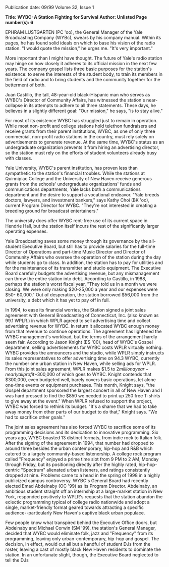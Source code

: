 Publication date: 09/99
Volume 32, Issue 1

**Title:  WYBC: A Station Fighting for Survival**
**Author:  Unlisted**
**Page number(s): 6**

EPHRAM LUSTGARTEN (PC 'oo), the General Manager of the Yale 
Broadcasting Company (WYBc), swears by his company manual. Within its pages, he has found solid ideals on which to 
base his vision of the radio station. "I would quote the mission," he 
urges me. "It's very important." 

More important than I might have thought. The future of 
Yale's radio station may hinge on how closely it adheres to its official mission in the next few years. The company gospel lists three 
basic purposes for the station's existence: to serve the interests of the 
student body, to train its members in the field of radio and to bring 
students and the community together for the betterment of both. 

Juan Castillo, the tall, 48-year-old black-Hispanic man who serves 
as WYBC's Director of Community Affairs, has witnessed the station's near-collapse in its attempts to adhere to all three statements. 
These days, he believes in a slightly different goal: "Our mission," 
he says, "is to stay alive." 

For most of its existence WYBC has struggled just to remain in 
operation. While most non-profit and college stations hold telethon 
fundraisers and receive grants from their parent institutions, WYBC, 
as one of only three commercial, non-profit radio stations in the 
country, must rely solely on advertisements to generate revenue. At 
the same time, WYBC's status as an undergraduate organization prevents it from hiring an advertising director, so the station must rely 
on the efforts of student volunteers already busy with classes. 

Yale University, WYBC's parent institution, has proven less than 
sympathetic to the station's financial troubles. While the stations at 
Quinnipiac College and the University of New Haven receive generous grants from the schools' undergraduate organizations' funds 
and communications departments, Yale lacks both a communications department and the desire to support a vocational endeavor. 
"Yale breeds doctors, lawyers, and investment bankers," says Kathy 
Choi (BK 'oo), current Program Director for WYBC. "They're not 
interested in creating a breeding ground for broadcast entertainers." 

The university does offer WYBC rent-free use of its current space 
in Hendrie Hall, but the station itself incurs the rest of the significantly larger operating expenses. 

Yale Broadcasting saves some 
money through its governance by the all-student Executive Board, 
but still has to provide salaries for the full-time Director of 
Operations and part-time Music Director and Director of 
Community Affairs who oversee the operation of the station during 
the day while students go to class. In addition, the station has to 
pay for utilities and for the maintenance of its transmitter and studio equipment. The Executive Board carefully budgets the advertising revenue, but any mismanagement can throw the entire station into debt. According to Castillo, in 1988, perhaps the station's 
worst fiscal year, "They told us in a month we were closing. We 
were only making $20-25,000 a year and our expenses were $50-
60,000." Out of desperation, the station borrowed $56,000 from 
the university, a debt which it has yet to pay off in full. 

In 1994, to ease its financial worries, the Station signed a joint 
sales agreement with General Broadcasting of Connecticut, Inc. 
(also known as 99.1 WPLR.) in which WPLR agreed to sell advertising 
time and collect advertising revenue for WYBC. In return it allocated WYBC enough money from that revenue to continue operations. 
The agreement has lightened the WYBC management's workload, 
but the terms of the arrangement hardly seem fair. According to 
Jason Knight (ES '00), head of WYBC's Gospel department, selling 
advertisements for WYBC costs WPLR virtually nothing. WYBC provides the announcers and the studio, while WPLR simply instructs its 
sales representatives to offer advertising time on 94.3 WYBC, currently the number one urban station in New Haven, while selling 
ads for WPLR. From this joint sales agreement, WPLR makes $1.5 to 
$2 million a year-nearly all profit-$300,000 of which goes to 
WYBC. Knight contends that $300,000, even budgeted well, barely 
covers basic operations, let alone one-time events or equipment 
purchases. This month, Knight says, "the Gospel department sponsored the largest concert in all of New Haven and I was hard pressed 
to find the $850 we needed to print up 250 free T-shirts to give away 
at the event." When WPLR refused to support the project, WYBC was 
forced to rethink its budget. "It's a shame that we had to take away 
money from other parts of our budget to do that," Knight says. 
"We had to sacrifice other goals." 

The joint sales agreement has also forced WYBC to sacrifice 
some of its programming decisions and its dedication to innovative 
programming. Six years ago, WYBC boasted 13 distinct formats, 
from indie rock to Italian folk. After the signing of the agreement 
in 1994, that number had dropped to around three besides the 
urban contemporary, hip-hop and R&B which catered to a largely 
community-based listenership. A college rock program called 
"Frequency" enjoyed a prime time slot from 9 PM to 2 AM, Monday 
through Friday, but its positioning directly after the highly rated, 
hip-hop-centric "Spectrum" alienated urban listeners, and ratings 
consistently dropped at nine. Problems came to a head in the 
spring of 1998 in a highly publicized campus controversy. WYBC's 
General Board had recently elected Emad Abdelnaby (OC '99) as its 
Program Director. Abdelnaby, an ambitious student straight off an 
internship at a large-market station in New York, responded positively to WPLR's requests that the station abandon the eclectic programming typical of college radio nationwide and adopt a single, 
market-friendly format geared towards attracting a specific audience--particularly New Haven's captive black urban populace. 

Few people know what transpired behind the Executive Office 
doors, but Abdelnaby and Michael Corwin (SM '99), the station's 
General Manager, decided that WYBC would eliminate folk, jazz and 
"Frequency" from its programming, leaving only urban-contemporary, hip-hop and gospel. The decision, in effect, would cut all but 
a handful of student DJs from the roster, leaving a cast of mostly 
black New Haven residents to dominate the station. In an unfortunate slight, though, the Executive Board neglected to tell the DJs